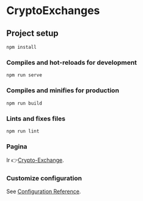 # CryptoExchanges

## Project setup

```
npm install
```

### Compiles and hot-reloads for development

```
npm run serve
```

### Compiles and minifies for production

```
npm run build
```

### Lints and fixes files

```
npm run lint
```
### Pagina
Ir 👉[Crypto-Exchange](https://cryptos21-exchange.netlify.app/).

### Customize configuration

See [Configuration Reference](https://cli.vuejs.org/config/).
